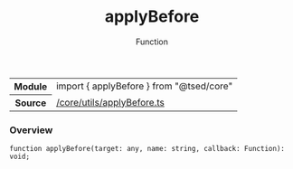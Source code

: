 
<header class="symbol-info-header"><h1 id="applybefore">applyBefore</h1><label class="symbol-info-type-label function">Function</label></header>
<!-- summary -->
<section class="symbol-info"><table class="is-full-width"><tbody><tr><th>Module</th><td><div class="lang-typescript"><span class="token keyword">import</span> { applyBefore }&nbsp;<span class="token keyword">from</span>&nbsp;<span class="token string">"@tsed/core"</span></div></td></tr><tr><th>Source</th><td><a href="https://github.com/Romakita/ts-express-decorators/blob/v4.27.2/src//core/utils/applyBefore.ts#L0-L0">/core/utils/applyBefore.ts</a></td></tr></tbody></table></section>
<!-- overview -->


### Overview


<pre><code class="typescript-lang ">function <span class="token function">applyBefore</span><span class="token punctuation">(</span>target<span class="token punctuation">:</span> <span class="token keyword">any</span><span class="token punctuation">,</span> name<span class="token punctuation">:</span> <span class="token keyword">string</span><span class="token punctuation">,</span> callback<span class="token punctuation">:</span> Function<span class="token punctuation">)</span><span class="token punctuation">:</span> <span class="token keyword">void</span><span class="token punctuation">;</span></code></pre>


<!-- Parameters -->

<!-- Description -->

<!-- Members -->

